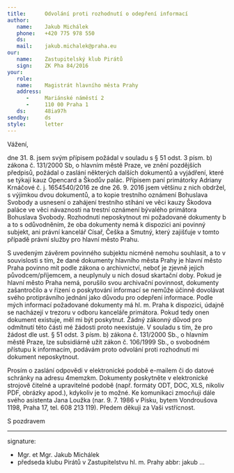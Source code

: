 ```yaml
---
title:      Odvolání proti rozhodnutí o odepření informací
author:
   name:    Jakub Michálek
   phone:   +420 775 978 550
   ds:      
   mail:    jakub.michalek@praha.eu
our:
   name:    Zastupitelský klub Pirátů
   sign:    ZK Pha 84/2016
your:
   role:    
   name:    Magistrát hlavního města Prahy
   address:
      -     Mariánské náměstí 2
      -     110 00 Praha 1
   ds:      48ia97h
sendby:     ds
style:      letter
---
```


Vážení,

dne 31. 8. jsem svým přípisem požádal v souladu s § 51 odst. 3 písm. b) zákona č. 131/2000 Sb, o hlavním městě Praze, ve znění pozdějších předpisů, požádal o zaslání některých dalších dokumentů a vyjádření, které se týkají kauz Opencard a Škodův palác. Přípisem paní primátorky Adriany Krnáčové č. j. 1654540/2016 ze dne 26. 9. 2016 jsem většinu z nich obdržel, s výjimkou dvou dokumentů, a to kopie trestního oznámení Bohuslava Svobody a usnesení o zahájení trestního stíhání ve věci kauzy Škodova paláce ve věci návaznosti na trestní oznámení bývalého primátora Bohuslava Svobody. Rozhodnutí neposkytnout mi požadované dokumenty b a to s odůvodněním, že oba dokumenty nemá k dispozici ani povinný subjekt, ani právní kancelář Císař, Češka a Smutný, který zajišťuje v tomto případě právní služby pro hlavní město Prahu.

S uvedeným závěrem povinného subjektu nicméně nemohu souhlasit, a to v souvislosti s tím, že dané dokumenty hlavního města Prahy je hlavní město Praha povinno mít podle zákona o archivnictví, neboť je zjevně jejich původcem/příjemcem, a neuplynuly u nich dosud skartační doby. Pokud je hlavní město Praha nemá, porušilo svou archivační povinnost, dokumenty zašantročilo a v řízení o poskytování informací se nemůže účinně dovolávat svého protiprávního jednání jako důvodu pro odepření informace. Podle mých informací požadované dokumenty má hl. m. Praha k dispozici, údajně se nacházejí v trezoru v odboru kanceláře primátora. Pokud tedy onen dokument existuje, měl mi být poskytnut. Žádný zákonný důvod pro odmítnutí této části mé žádosti proto neexistuje. V souladu s tím, že pro žádost dle ust. § 51 odst. 3 písm. b) zákona č. 131/2000 Sb., o hlavním městě Praze, lze subsidiárně užít zákon č. 106/1999 Sb., o svobodném přístupu k informacím, podávám proto odvolání proti rozhodnutí mi dokument neposkytnout. 

Prosím o zaslání odpovědi v elektronické podobě e-mailem či do datové schránky na adresu 4memzkm. Dokumenty poskytněte v elektronické strojově čitelné a upravitelné podobě (např. formáty ODT, DOC, XLS, nikoliv PDF, obrázky apod.), kdykoliv je to možné. Ke komunikaci zmocňuji dále svého asistenta Jana Loužka (nar. 9. 7. 1986 v Písku, bytem Vondroušova 1198, Praha 17, tel. 608 213 119). Předem děkuji za Vaši vstřícnost. 

S pozdravem

---
signature: 
  - Mgr. et Mgr. Jakub Michálek
  - předseda klubu Pirátů v Zastupitelstvu hl. m. Prahy
abbr:       jakub
...
